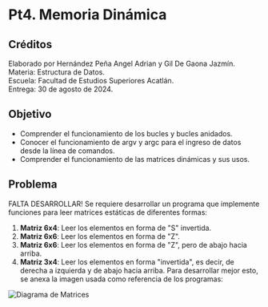# Pt4. Memoria Dinámica

## Créditos
Elaborado por Hernández Peña Angel Adrian y Gil De Gaona Jazmín.  
Materia: Estructura de Datos.  
Escuela: Facultad de Estudios Superiores Acatlán.  
Entrega: 30 de agosto de 2024.  

## Objetivo

- Comprender el funcionamiento de los bucles y bucles anidados.  
- Conocer el funcionamiento de argv y argc para el ingreso de datos desde la línea de comandos.
- Comprender el funcionamiento de las matrices dinámicas y sus usos.

## Problema

FALTA DESARROLLAR! Se requiere desarrollar un programa que implemente funciones para leer matrices estáticas de diferentes formas:

1. **Matriz 6x4**: Leer los elementos en forma de "S" invertida.
2. **Matriz 6x6**: Leer los elementos en forma de "Z".
3. **Matriz 6x6**: Leer los elementos en forma de "Z", pero de abajo hacia arriba.
4. **Matriz 3x4**: Leer los elementos en forma "invertida", es decir, de derecha a izquierda y de abajo hacia arriba.
Para desarrollar mejor esto, se anexa la imagen usada como referencia de los programas:

![Diagrama de Matrices](https://media.discordapp.net/attachments/748007888261349436/1274567457918681204/recorrido_matrices_page-0001.jpg?ex=66c2b8f2&is=66c16772&hm=75bd20352a0987e384e9eedf8a30d6b9a59150af8aabdcce435ccebc99a70a1b&=&format=webp&width=604&height=576)
